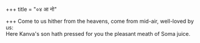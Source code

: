 +++
title = "०४ आ नो"

+++
Come to us hither from the heavens, come from mid-air, well-loved by us:  
     Here Kanva's son hath pressed for you the pleasant meath of Soma juice.